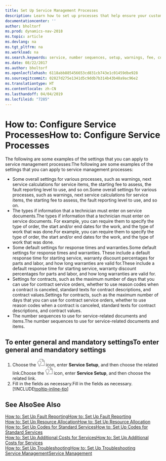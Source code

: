 ```yaml
---
title: Set Up Service Management Processes
description: Learn how to set up processes that help ensure your customers are satisfied with your customer service.
documentationcenter: ''
author: bholtorf
ms.prod: dynamics-nav-2018
ms.topic: article
ms.devlang: na
ms.tgt_pltfrm: na
ms.workload: na
ms.search.keywords: service, number sequences, setup, warnings, fee, contracts, warranties
ms.date: 08/22/2017
ms.author: bholtorf
ms.openlocfilehash: 6118abb885456653cd831cb743e1c01459dbe928
ms.sourcegitcommit: 02827d275e1341d5c9ddb7b314b43b48a9ac96e2
ms.translationtype: HT
ms.contentlocale: zh-CN
ms.lasthandoff: 04/04/2019
ms.locfileid: "7285"
---
```

# <a name="how-to-configure-service-processes"></a><span data-ttu-id="63772-103">How to: Configure Service Processes</span><span class="sxs-lookup"><span data-stu-id="63772-103">How to: Configure Service Processes</span></span>
<span data-ttu-id="63772-104">The following are some examples of the settings that you can apply to service management processes:</span><span class="sxs-lookup"><span data-stu-id="63772-104">The following are some examples of the settings that you can apply to service management processes:</span></span>  
  
* <span data-ttu-id="63772-105">Some overall settings for various processes, such as warnings, next service calculations for service items, the starting fee to assess, the fault reporting level to use, and so on.</span><span class="sxs-lookup"><span data-stu-id="63772-105">Some overall settings for various processes, such as warnings, next service calculations for service items, the starting fee to assess, the fault reporting level to use, and so on.</span></span>  
* <span data-ttu-id="63772-106">The types if information that a technician must enter on service documents.</span><span class="sxs-lookup"><span data-stu-id="63772-106">The types if information that a technician must enter on service documents.</span></span> <span data-ttu-id="63772-107">For example, you can require them to specify the type of order, the start and/or end dates for the work, and the type of work that was done.</span><span class="sxs-lookup"><span data-stu-id="63772-107">For example, you can require them to specify the type of order, the start and/or end dates for the work, and the type of work that was done.</span></span>  
* <span data-ttu-id="63772-108">Some default settings for response times and warranties.</span><span class="sxs-lookup"><span data-stu-id="63772-108">Some default settings for response times and warranties.</span></span> <span data-ttu-id="63772-109">These include a default response time for starting service, warranty discount percentages for parts and labor, and how long warranties are valid for.</span><span class="sxs-lookup"><span data-stu-id="63772-109">These include a default response time for starting service, warranty discount percentages for parts and labor, and how long warranties are valid for.</span></span>  
* <span data-ttu-id="63772-110">Settings for contracts, such as the maximum number of days that you can use for contract service orders, whether to use reason codes when a contract is canceled, standard texts for contract descriptions, and contract values.</span><span class="sxs-lookup"><span data-stu-id="63772-110">Settings for contracts, such as the maximum number of days that you can use for contract service orders, whether to use reason codes when a contract is canceled, standard texts for contract descriptions, and contract values.</span></span>  
* <span data-ttu-id="63772-111">The number sequences to use for service-related documents and items.</span><span class="sxs-lookup"><span data-stu-id="63772-111">The number sequences to use for service-related documents and items.</span></span>  

## <a name="to-enter-general-and-mandatory-settings"></a><span data-ttu-id="63772-112">To enter general and mandatory settings</span><span class="sxs-lookup"><span data-stu-id="63772-112">To enter general and mandatory settings</span></span>
1. <span data-ttu-id="63772-113">Choose the ![Search for Page or Report](media/ui-search/search_small.png "Search for Page or Report icon") icon, enter **Service Setup**, and then choose the related link.</span><span class="sxs-lookup"><span data-stu-id="63772-113">Choose the ![Search for Page or Report](media/ui-search/search_small.png "Search for Page or Report icon") icon, enter **Service Setup**, and then choose the related link.</span></span>
2. <span data-ttu-id="63772-114">Fill in the fields as necessary.</span><span class="sxs-lookup"><span data-stu-id="63772-114">Fill in the fields as necessary.</span></span> [!INCLUDE[tooltip-inline-tip](includes/tooltip-inline-tip_md.md)]  

## <a name="see-also"></a><span data-ttu-id="63772-115">See Also</span><span class="sxs-lookup"><span data-stu-id="63772-115">See Also</span></span>  
[<span data-ttu-id="63772-116">How to: Set Up Fault Reporting</span><span class="sxs-lookup"><span data-stu-id="63772-116">How to: Set Up Fault Reporting</span></span>](service-how-setup-fault-reporting.md)  
[<span data-ttu-id="63772-117">How to: Set Up Resource Allocation</span><span class="sxs-lookup"><span data-stu-id="63772-117">How to: Set Up Resource Allocation</span></span>](service-how-setup-resource-allocation.md)  
[<span data-ttu-id="63772-118">How to: Set Up Codes for Standard Services</span><span class="sxs-lookup"><span data-stu-id="63772-118">How to: Set Up Codes for Standard Services</span></span>](service-how-setup-service-coding.md)  
[<span data-ttu-id="63772-119">How to: Set Up Additional Costs for Services</span><span class="sxs-lookup"><span data-stu-id="63772-119">How to: Set Up Additional Costs for Services</span></span>](service-how-setup-service-costs-pricing.md)  
[<span data-ttu-id="63772-120">How to: Set Up Troubleshooting</span><span class="sxs-lookup"><span data-stu-id="63772-120">How to: Set Up Troubleshooting</span></span>](service-how-setup-troubleshooting.md)  
[<span data-ttu-id="63772-121">Service Management</span><span class="sxs-lookup"><span data-stu-id="63772-121">Service Management</span></span>](service-service.md)  
